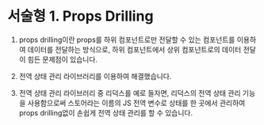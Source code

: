 # 서술형 1. Props Drilling

1. props drilling이란 props를 하위 컴포넌트로만 전달할 수 있는 컴포넌트를 이용하여 데이터를 전달하는 방식으로, 하위 컴포넌트에서 상위 컴포넌트로의 데이터 전달이 힘든 문제점이 있습니다.

2. 전역 상태 관리 라이브러리를 이용하여 해결했습니다.

<!-- 검색 : 리덕스 동작 원리 -->

3. 전역 상태 관리 라이브러리 중 리덕스를 예로 들자면, 리덕스의 전역 상태 관리 기능을 사용함으로써 스토어라는 이름의 JS 전역 변수로 상태를 한 곳에서 관리하여 props drilling없이 손쉽게 전역 상태 관리를 할 수 있습니다.
